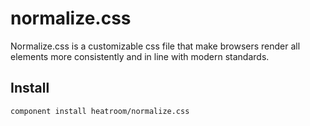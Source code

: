 # normalize.css

Normalize.css is a customizable css file that make browsers render all
elements more consistently and in line with modern standards.


## Install

`component install heatroom/normalize.css`